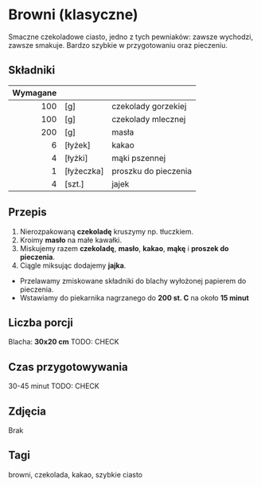 # Browni (klasyczne)

Smaczne czekoladowe ciasto, jedno z tych pewniaków: zawsze wychodzi, zawsze smakuje. Bardzo szybkie w przygotowaniu oraz pieczeniu. 

## Składniki

|Wymagane||| 
|--:|--|--- |
|100|[g]|czekolady gorzekiej| 
|100|[g]|czekolady mlecznej| 
|200|[g]|masła| 
|6|[łyżek]|kakao|
|4|[łyżki]|mąki pszennej|
|1|[łyżeczka]|proszku do pieczenia|
|4|[szt.]|jajek|

## Przepis

1. Nierozpakowaną **czekoladę** kruszymy np. tłuczkiem.
2. Kroimy **masło** na małe kawałki.
3. Miskujemy razem **czekoladę**, **masło**, **kakao**, **mąkę** i **proszek do pieczenia**.
4. Ciągle miksując dodajemy **jajka**.

* Przelawamy zmiskowane składniki do blachy wyłożonej papierem do pieczenia.
* Wstawiamy do piekarnika nagrzanego do **200 st. C** na około **15 minut**

## Liczba porcji

Blacha: **30x20 cm** TODO: CHECK

## Czas przygotowywania

30-45 minut TODO: CHECK

## Zdjęcia

Brak

## Tagi

browni, czekolada, kakao, szybkie ciasto




